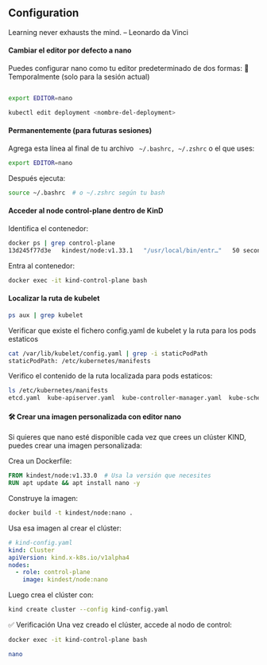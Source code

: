 ## Configuration

Learning never exhausts the mind.
– Leonardo da Vinci

#### Cambiar el editor por defecto a nano
Puedes configurar nano como tu editor predeterminado de dos formas:
🔹 Temporalmente (solo para la sesión actual)

```bash

export EDITOR=nano

kubectl edit deployment <nombre-del-deployment>

```
#### Permanentemente (para futuras sesiones)
Agrega esta línea al final de tu archivo ``` ~/.bashrc, ~/.zshrc``` o el que uses:

```bash
export EDITOR=nano
```

Después ejecuta:

```bash
source ~/.bashrc  # o ~/.zshrc según tu bash
```

#### Acceder al node control-plane dentro de KinD

Identifica el contenedor:

```bash
docker ps | grep control-plane
13d245f77d3e   kindest/node:v1.33.1   "/usr/local/bin/entr…"   50 seconds ago   Up 45 seconds   127.0.0.1:40527->6443/tcp   kind-
```

Entra al contenedor:

```bash
docker exec -it kind-control-plane bash
```
#### Localizar la ruta de kubelet

```bash
ps aux | grep kubelet
```
Verificar que existe el fichero config.yaml de kubelet y la ruta para los pods estaticos

```bash
cat /var/lib/kubelet/config.yaml | grep -i staticPodPath
staticPodPath: /etc/kubernetes/manifests
```

Verifico el contenido de la ruta localizada para pods estaticos:

```bash
ls /etc/kubernetes/manifests
etcd.yaml  kube-apiserver.yaml	kube-controller-manager.yaml  kube-scheduler.yaml
```

#### 🛠 Crear una imagen personalizada con editor nano
Si quieres que nano esté disponible cada vez que crees un clúster KIND, puedes crear una imagen personalizada:

Crea un Dockerfile:

```dockerfile
FROM kindest/node:v1.33.0  # Usa la versión que necesites
RUN apt update && apt install nano -y
```

Construye la imagen:

```bash
docker build -t kindest/node:nano .
```

Usa esa imagen al crear el clúster:

```yaml
# kind-config.yaml
kind: Cluster
apiVersion: kind.x-k8s.io/v1alpha4
nodes:
  - role: control-plane
    image: kindest/node:nano
```

Luego crea el clúster con:

```bash
kind create cluster --config kind-config.yaml
```

✅ Verificación
Una vez creado el clúster, accede al nodo de control:

```bash
docker exec -it kind-control-plane bash
```

```bash
nano
```






